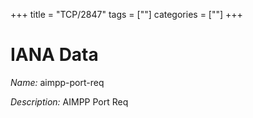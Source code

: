 +++
title = "TCP/2847"
tags = [""]
categories = [""]
+++

# IANA Data

_Name:_ aimpp-port-req

_Description:_ AIMPP Port Req

